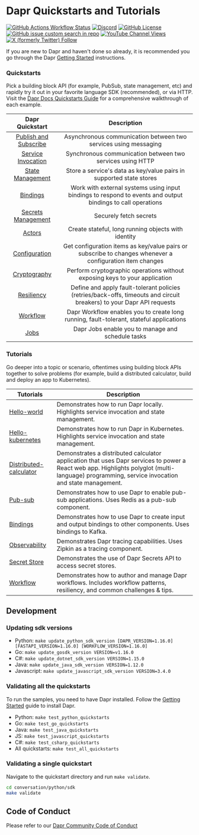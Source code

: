 # Dapr Quickstarts and Tutorials

[![GitHub Actions Workflow Status](https://img.shields.io/github/actions/workflow/status/dapr/quickstarts/.github%2Fworkflows%2Fbuild.yml?branch=master&label=Build&logo=github&style=flat)](https://github.com/dapr/quickstarts/actions/workflows/build.yml)
[![Discord](https://img.shields.io/discord/778680217417809931?label=Discord&style=flat&logo=discord)](https://discord.com/channels/778680217417809931/778680217417809934)
[![GitHub License](https://img.shields.io/github/license/dapr/quickstarts?style=flat&label=License&logo=github)](https://github.com/dapr/quickstarts/blob/master/LICENSE)
[![GitHub issue custom search in repo](https://img.shields.io/github/issues-search/dapr/quickstarts?query=type%3Aissue%20is%3Aopen%20label%3A%22good%20first%20issue%22&label=Good%20first%20issues&style=flat&logo=github)](https://github.com/dapr/quickstarts/issues?q=is%3Aissue+is%3Aopen+label%3A%22good+first+issue%22) 
[![YouTube Channel Views](https://img.shields.io/youtube/channel/views/UCtpSQ9BLB_3EXdWAUQYwnRA?style=flat&label=YouTube%20views&logo=youtube)](https://youtube.com/@daprdev) 
[![X (formerly Twitter) Follow](https://img.shields.io/twitter/follow/daprdev?logo=x&style=flat)](https://x.com/daprdev)

If you are new to Dapr and haven't done so already, it is recommended you go through the Dapr [Getting Started](https://docs.dapr.io/getting-started/install-dapr-cli/) instructions.

### Quickstarts

Pick a building block API (for example, PubSub, state management, etc) and rapidly try it out in your favorite language SDK (recommended), or via HTTP. Visit the [Dapr Docs Quickstarts Guide](https://docs.dapr.io/getting-started/quickstarts/) for a comprehensive walkthrough of each example.

| Dapr Quickstart | Description |
|:--------:|:--------:|
| [Publish and Subscribe](./pub_sub) | Asynchronous communication between two services using messaging |
| [Service Invocation](./service_invocation) | Synchronous communication between two services using HTTP |
| [State Management](./state_management/) | Store a service's data as key/value pairs in supported state stores |
| [Bindings](./bindings/) | Work with external systems using input bindings to respond to events and output bindings to call operations |
| [Secrets Management](./secrets_management/) | Securely fetch secrets |
| [Actors](./actors) | Create stateful, long running objects with identity |
| [Configuration](./configuration) | Get configuration items as key/value pairs or subscribe to changes whenever a configuration item changes |
| [Cryptography](./cryptography) | Perform cryptographic operations without exposing keys to your application |
| [Resiliency](./resiliency) | Define and apply fault-tolerant policies (retries/back-offs, timeouts and circuit breakers) to your Dapr API requests |
| [Workflow](./workflows) | Dapr Workflow enables you to create long running, fault-tolerant, stateful applications |
| [Jobs](./jobs) | Dapr Jobs enable you to manage and schedule tasks |

### Tutorials

Go deeper into a topic or scenario, oftentimes using building block APIs together to solve problems (for example, build a distributed calculator, build and deploy an app to Kubernetes).

| Tutorials | Description |
|------|------|
| [Hello-world](./tutorials/hello-world) | Demonstrates how to run Dapr locally. Highlights service invocation and state management. |
| [Hello-kubernetes](./tutorials/hello-kubernetes) | Demonstrates how to run Dapr in Kubernetes. Highlights service invocation and state management. |
| [Distributed-calculator](./tutorials/distributed-calculator) | Demonstrates a distributed calculator application that uses Dapr services to power a React web app. Highlights polyglot (multi-language) programming, service invocation and state management. |
| [Pub-sub](./tutorials/pub-sub) | Demonstrates how to use Dapr to enable pub-sub applications. Uses Redis as a pub-sub component. |
| [Bindings](./tutorials/bindings) | Demonstrates how to use Dapr to create input and output bindings to other components. Uses bindings to Kafka.|
| [Observability](./tutorials/observability) | Demonstrates Dapr tracing capabilities. Uses Zipkin as a tracing component. |
| [Secret Store](./tutorials/secretstore) | Demonstrates the use of Dapr Secrets API to access secret stores. |
| [Workflow](./tutorials/workflow) | Demonstrates how to author and manage Dapr workflows. Includes workflow patterns, resiliency, and common challenges & tips. |

## Development

### Updating sdk versions
- Python: `make update_python_sdk_version [DAPR_VERSION=1.16.0] [FASTAPI_VERSION=1.16.0] [WORKFLOW_VERSION=1.16.0]`
- Go: `make update_gosdk_version VERSION=v1.16.0`
- C#: `make update_dotnet_sdk_version VERSION=1.15.0`
- Java: `make update_java_sdk_version VERSION=1.12.0`
- Javascript: `make update_javascript_sdk_version VERSION=3.4.0`

### Validating all the quickstarts
To run the samples, you need to have Dapr installed. Follow the [Getting Started](https://docs.dapr.io/getting-started/install-dapr-cli/) guide to install Dapr.

- Python: `make test_python_quickstarts`
- Go: `make test_go_quickstarts`
- Java: `make test_java_quickstarts`
- JS: `make test_javascript_quickstarts`
- C#: `make test_csharp_quickstarts`
- All quickstarts: `make test_all_quickstarts`

### Validating a single quickstart
Navigate to the quickstart directory and run `make validate`.

```sh
cd conversation/python/sdk
make validate
```

## Code of Conduct

Please refer to our [Dapr Community Code of Conduct](https://github.com/dapr/community/blob/master/CODE-OF-CONDUCT.md)
